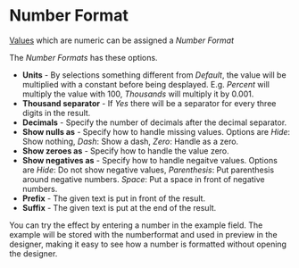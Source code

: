 # Number Format

[Values](../concepts.md#value) which are numeric can be assigned a *Number Format*

The *Number Formats* has these options.

* **Units** - By selections something different from _Default_, the value will be multiplied with a constant before being desplayed. E.g. _Percent_ will multiply the value with 100, _Thousands_ will multiply it by 0.001.
* **Thousand separator** - If _Yes_ there will be a separator for every three digits in the result.
* **Decimals** - Specify the number of decimals after the decimal separator.
* **Show nulls as** - Specify how to handle missing values. Options are _Hide_: Show nothing, _Dash_: Show a dash, _Zero_: Handle as a zero. 
* **Show zeroes as** - Specify how to handle the value zero.
* **Show negatives as** - Specify how to handle negaitve values. Options are _Hide_: Do not show negative values, _Parenthesis_: Put parenthesis around negative numbers. _Space_: Put a space in front of negative numbers.
* **Prefix** - The given text is put in front of the result.
* **Suffix** - The given text is put at the end of the result.


You can try the effect by entering a number in the example field. The example will be stored with the numberformat and used in preview in the designer, making it easy to see how a number is formatted without opening the designer.



